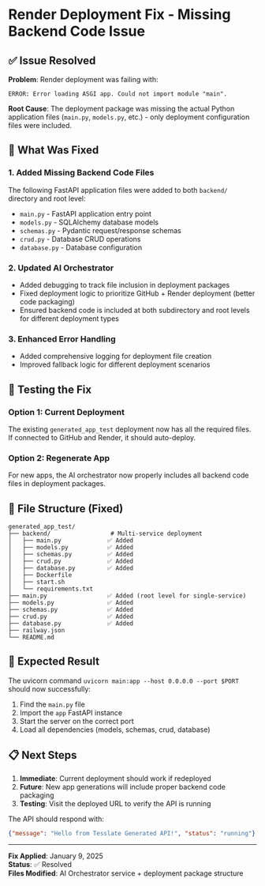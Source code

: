 # Render Deployment Fix - Missing Backend Code Issue

## ✅ Issue Resolved

**Problem**: Render deployment was failing with:
```
ERROR: Error loading ASGI app. Could not import module "main".
```

**Root Cause**: The deployment package was missing the actual Python application files (`main.py`, `models.py`, etc.) - only deployment configuration files were included.

## 🔧 What Was Fixed

### 1. **Added Missing Backend Code Files**
The following FastAPI application files were added to both `backend/` directory and root level:

- `main.py` - FastAPI application entry point
- `models.py` - SQLAlchemy database models  
- `schemas.py` - Pydantic request/response schemas
- `crud.py` - Database CRUD operations
- `database.py` - Database configuration

### 2. **Updated AI Orchestrator**
- Added debugging to track file inclusion in deployment packages
- Fixed deployment logic to prioritize GitHub + Render deployment (better code packaging)
- Ensured backend code is included at both subdirectory and root levels for different deployment types

### 3. **Enhanced Error Handling**
- Added comprehensive logging for deployment file creation
- Improved fallback logic for different deployment scenarios

## 🚀 Testing the Fix

### Option 1: Current Deployment
The existing `generated_app_test` deployment now has all the required files. If connected to GitHub and Render, it should auto-deploy.

### Option 2: Regenerate App
For new apps, the AI orchestrator now properly includes all backend code files in deployment packages.

## 📁 File Structure (Fixed)

```
generated_app_test/
├── backend/                 # Multi-service deployment
│   ├── main.py             ✅ Added
│   ├── models.py           ✅ Added  
│   ├── schemas.py          ✅ Added
│   ├── crud.py             ✅ Added
│   ├── database.py         ✅ Added
│   ├── Dockerfile
│   ├── start.sh
│   └── requirements.txt
├── main.py                 ✅ Added (root level for single-service)
├── models.py               ✅ Added
├── schemas.py              ✅ Added  
├── crud.py                 ✅ Added
├── database.py             ✅ Added
├── railway.json
└── README.md
```

## 🎯 Expected Result

The uvicorn command `uvicorn main:app --host 0.0.0.0 --port $PORT` should now successfully:

1. Find the `main.py` file
2. Import the `app` FastAPI instance
3. Start the server on the correct port
4. Load all dependencies (models, schemas, crud, database)

## 📋 Next Steps

1. **Immediate**: Current deployment should work if redeployed
2. **Future**: New app generations will include proper backend code packaging
3. **Testing**: Visit the deployed URL to verify the API is running

The API should respond with:
```json
{"message": "Hello from Tesslate Generated API!", "status": "running"}
```

---

**Fix Applied**: January 9, 2025  
**Status**: ✅ Resolved  
**Files Modified**: AI Orchestrator service + deployment package structure 
